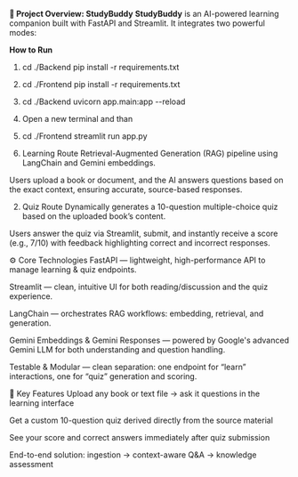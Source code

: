 ****📘 Project Overview: StudyBuddy****
**StudyBuddy** is an AI-powered learning companion built with FastAPI and Streamlit. It integrates two powerful modes:

**How to Run**
1. cd ./Backend 
pip install -r requirements.txt  
2. cd ./Frontend
pip install -r requirements.txt
3. cd ./Backend
uvicorn app.main:app --reload
4. Open a new terminal and than
5. cd ./Frontend
streamlit run app.py

1. Learning Route
Retrieval-Augmented Generation (RAG) pipeline using LangChain and Gemini embeddings.

Users upload a book or document, and the AI answers questions based on the exact context, ensuring accurate, source-based responses.

2. Quiz Route
Dynamically generates a 10-question multiple-choice quiz based on the uploaded book’s content.

Users answer the quiz via Streamlit, submit, and instantly receive a score (e.g., 7/10) with feedback highlighting correct and incorrect responses.

⚙️ Core Technologies
FastAPI — lightweight, high-performance API to manage learning & quiz endpoints.

Streamlit — clean, intuitive UI for both reading/discussion and the quiz experience.

LangChain — orchestrates RAG workflows: embedding, retrieval, and generation.

Gemini Embeddings & Gemini Responses — powered by Google's advanced Gemini LLM for both understanding and question handling.

Testable & Modular — clean separation: one endpoint for “learn” interactions, one for “quiz” generation and scoring.

🎯 Key Features
Upload any book or text file → ask it questions in the learning interface

Get a custom 10-question quiz derived directly from the source material

See your score and correct answers immediately after quiz submission

End-to-end solution: ingestion → context-aware Q&A → knowledge assessment


